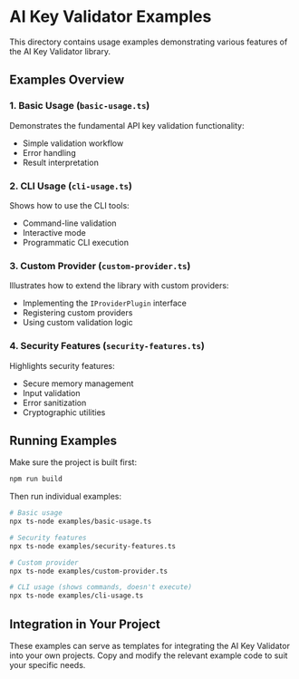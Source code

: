# AI Key Validator Examples

This directory contains usage examples demonstrating various features of the AI Key Validator library.

## Examples Overview

### 1. Basic Usage (`basic-usage.ts`)
Demonstrates the fundamental API key validation functionality:
- Simple validation workflow
- Error handling
- Result interpretation

### 2. CLI Usage (`cli-usage.ts`) 
Shows how to use the CLI tools:
- Command-line validation
- Interactive mode
- Programmatic CLI execution

### 3. Custom Provider (`custom-provider.ts`)
Illustrates how to extend the library with custom providers:
- Implementing the `IProviderPlugin` interface
- Registering custom providers
- Using custom validation logic

### 4. Security Features (`security-features.ts`)
Highlights security features:
- Secure memory management
- Input validation
- Error sanitization
- Cryptographic utilities

## Running Examples

Make sure the project is built first:

```bash
npm run build
```

Then run individual examples:

```bash
# Basic usage
npx ts-node examples/basic-usage.ts

# Security features
npx ts-node examples/security-features.ts

# Custom provider
npx ts-node examples/custom-provider.ts

# CLI usage (shows commands, doesn't execute)
npx ts-node examples/cli-usage.ts
```

## Integration in Your Project

These examples can serve as templates for integrating the AI Key Validator into your own projects. Copy and modify the relevant example code to suit your specific needs.